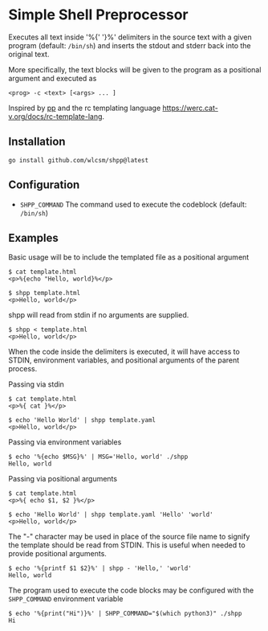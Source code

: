 # Simple Shell Preprocessor

Executes all text inside '%{' '}%' delimiters in the source text with a given program (default: `/bin/sh`) and inserts the stdout and stderr back into the original text.

More specifically, the text blocks will be given to the program as a positional argument and executed as

```
<prog> -c <text> [<args> ... ]
```

Inspired by [pp](https://adi.onl/pp.html) and the rc templating language https://werc.cat-v.org/docs/rc-template-lang.

## Installation

```
go install github.com/wlcsm/shpp@latest
```

## Configuration

* `SHPP_COMMAND`  The command used to execute the codeblock (default: `/bin/sh`)

## Examples

Basic usage will be to include the templated file as a positional argument

```
$ cat template.html
<p>%{echo "Hello, world}%</p>

$ shpp template.html
<p>Hello, world</p>
```

shpp will read from stdin if no arguments are supplied.

```
$ shpp < template.html
<p>Hello, world</p>
```

When the code inside the delimiters is executed, it will have access to STDIN, environment variables, and positional arguments of the parent process.

Passing via stdin

```
$ cat template.html
<p>%{ cat }%</p>

$ echo 'Hello World' | shpp template.yaml
<p>Hello, world</p>
```

Passing via environment variables

```
$ echo '%{echo $MSG}%' | MSG='Hello, world' ./shpp
Hello, world
```

Passing via positional arguments

```
$ cat template.html
<p>%{ echo $1, $2 }%</p>

$ echo 'Hello World' | shpp template.yaml 'Hello' 'world'
<p>Hello, world</p>
```

The "-" character may be used in place of the source file name to signify the template should be read from STDIN. This is useful when needed to provide positional arguments.

```
$ echo '%{printf $1 $2}%' | shpp - 'Hello,' 'world'
Hello, world
```

The program used to execute the code blocks may be configured with the `SHPP_COMMAND` environment variable

```
$ echo '%{print("Hi")}%' | SHPP_COMMAND="$(which python3)" ./shpp
Hi
```
